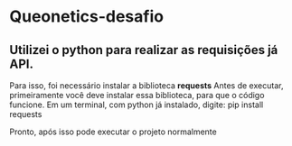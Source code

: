 ﻿# Queonetics-desafio

## Utilizei o python para realizar as requisições já API. 

Para isso, foi necessário instalar a biblioteca **requests** 
Antes de executar, primeiramente você deve instalar essa biblioteca, para que o código funcione. 
Em um terminal, com python já instalado, digite: pip install requests 

Pronto, após isso pode executar o projeto normalmente

